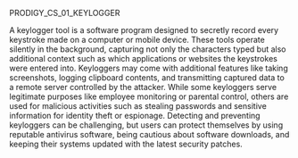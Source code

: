 PRODIGY_CS_01_KEYLOGGER

A keylogger tool is a software program designed to secretly record every keystroke made on a computer or mobile device. These tools operate silently in the background, capturing not only the characters typed but also additional context such as which applications or websites the keystrokes were entered into. Keyloggers may come with additional features like taking screenshots, logging clipboard contents, and transmitting captured data to a remote server controlled by the attacker. While some keyloggers serve legitimate purposes like employee monitoring or parental control, others are used for malicious activities such as stealing passwords and sensitive information for identity theft or espionage. Detecting and preventing keyloggers can be challenging, but users can protect themselves by using reputable antivirus software, being cautious about software downloads, and keeping their systems updated with the latest security patches.
